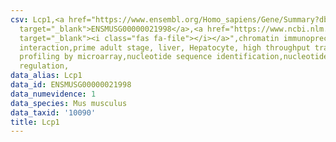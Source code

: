 ```yaml
---
csv: Lcp1,<a href="https://www.ensembl.org/Homo_sapiens/Gene/Summary?db=core;g=ENSMUSG00000021998"
  target="_blank">ENSMUSG00000021998</a>,<a href="https://www.ncbi.nlm.nih.gov/pubmed/23834426"
  target="_blank"><i class="fas fa-file"></i></a>",chromatin immunoprecipitation assay,direct
  interaction,prime adult stage, liver, Hepatocyte, high throughput transcription
  profiling by microarray,nucleotide sequence identification,nucleotide sequence identification,transcriptional
  regulation,
data_alias: Lcp1
data_id: ENSMUSG00000021998
data_numevidence: 1
data_species: Mus musculus
data_taxid: '10090'
title: Lcp1
---
```

